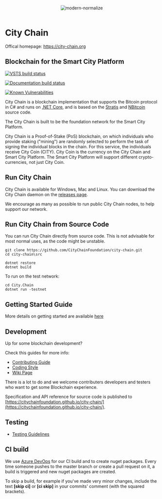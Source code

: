 <div align="center">
	<br>
  <img src="https://city-chain.org/images/logo/city-chain-gold-100x.png" alt="modern-normalize">
	<br>
	<br>
</div>

City Chain
===============

Offical homepage:
https://city-chain.org

Blockchain for the Smart City Platform
----------------------------

[![VSTS build status][1]][2]

[1]: https://dev.azure.com/citychain/city-chain/_apis/build/status/CityChainFoundation.city-chain
[2]: https://dev.azure.com/citychain/city-chain/_build/latest?definitionId=7

[![Documentation build status][3]][4]

[3]: https://ci.appveyor.com/api/projects/status/xs9789ye8ulu29j3/branch/master?svg=true
[4]: https://ci.appveyor.com/project/citychain/city-chain

[![Known Vulnerabilities](https://snyk.io/test/github/CityChainFoundation/city-chain/badge.svg?targetFile=package.json)](https://snyk.io/test/github/CityChainFoundation/city-chain?targetFile=package.json)

City Chain is a blockchain implementation that supports the Bitcoin protocol in C# and runs on [.NET Core](https://dotnet.github.io/), 
and is based on the [Stratis](https://github.com/stratisproject) and [NBitcoin](https://github.com/MetacoSA/NBitcoin) source code.

The City Chain is built to be the foundation network for the Smart City Platform.

City Chain is a Proof-of-Stake (PoS) blockchain, on which individuals who provide staking ("mining") are randomly selected to perform the 
task of signing the individual blocks in the chain. For this service, the individuals receive City Coin (CITY). City Coin is the currency on the 
City Chain and Smart City Platform. The Smart City Platform will support different crypto-currencies, not just City Coin.

Run City Chain
------------------
City Chain is available for Windows, Mac and Linux. You can download the City Chain daemon on the [releases page](https://github.com/CityChainFoundation/city-chain/releases).

We encourage as many as possible to run public City Chain nodes, to help support our network.

Run City Chain from Source Code
------------------

You can run City Chain directly from source code. This is not advisable for most normal uses, as the code might be unstable.

```
git clone https://github.com/CityChainFoundation/city-chain.git
cd city-chain\src

dotnet restore
dotnet build
```

To run on the test network:
```
cd City.Chain
dotnet run -testnet
```

Getting Started Guide
-----------
More details on getting started are available [here](Documentation/getting-started.md)

Development
-----------
Up for some blockchain development?

Check this guides for more info:
* [Contributing Guide](Documentation/contributing.md)
* [Coding Style](Documentation/coding-style.md)
* [Wiki Page](https://stratisplatform.atlassian.net/wiki/spaces/WIKI/overview)

There is a lot to do and we welcome contributers developers and testers who want to get some Blockchain experience.

Specification and API reference for source code is published to [https://citychainfoundation.github.io/city-chain/](https://citychainfoundation.github.io/city-chain/).

Testing
-------
* [Testing Guidelines](Documentation/testing-guidelines.md)

CI build
-----------

We use [Azure DevOps](https://azure.microsoft.com/en-us/services/devops/) for our CI build and to create nuget packages.
Every time someone pushes to the master branch or create a pull request on it, a build is triggered and new nuget packages are created.

To skip a build, for example if you've made very minor changes, include the text **[skip ci]** or **[ci skip]** in your commits' comment (with the squared brackets).
